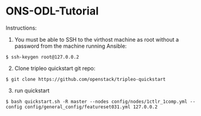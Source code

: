 # ONS-ODL-Tutorial

Instructions:

1.  You must be able to SSH to the virthost machine as root without a password from the machine running Ansible:
```
$ ssh-keygen root@127.0.0.2
```
    
2.  Clone tripleo quickstart git repo:
```
$ git clone https://github.com/openstack/tripleo-quickstart
```
    
3.  run quickstart
```
$ bash quickstart.sh -R master --nodes config/nodes/1ctlr_1comp.yml --config config/general_config/featureset031.yml 127.0.0.2
```
    

